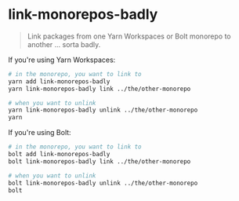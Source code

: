 # link-monorepos-badly

> Link packages from one Yarn Workspaces or Bolt monorepo to another ... sorta badly.

If you're using Yarn Workspaces:

```bash
# in the monorepo, you want to link to
yarn add link-monorepos-badly
yarn link-monorepos-badly link ../the/other-monorepo

# when you want to unlink
yarn link-monorepos-badly unlink ../the/other-monorepo
yarn
```

If you're using Bolt:

```bash
# in the monorepo, you want to link to
bolt add link-monorepos-badly
bolt link-monorepos-badly link ../the/other-monorepo

# when you want to unlink
bolt link-monorepos-badly unlink ../the/other-monorepo
bolt
```
